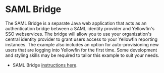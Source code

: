 SAML Bridge
============================

The SAML Bridge is a separate Java web application that acts as an authentication bridge between a SAML identity provider and Yellowfin's SSO webservices. The bridge will allow you to use your organization's central identity provider to grant users access to your Yellowfin reporting instances. The example also includes an option for auto-provisioning new users that are logging into Yellowfin for the first time. Some development and styling skills may be required to tailor this example to suit your needs.

- SAML Bridge [instructions here](https://wiki.yellowfinbi.com/display/yfcurrent/SAML+Bridge+Connection).